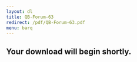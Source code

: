 ```yaml
---
layout: dl
title: QB-Forum-63
redirect: /pdf/QB-Forum-63.pdf
menu: barq
---
```

## Your download will begin shortly.
